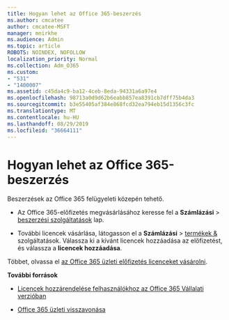 ```yaml
---
title: Hogyan lehet az Office 365-beszerzés
ms.author: cmcatee
author: cmcatee-MSFT
manager: mnirkhe
ms.audience: Admin
ms.topic: article
ROBOTS: NOINDEX, NOFOLLOW
localization_priority: Normal
ms.collection: Adm_O365
ms.custom:
- "531"
- "1400007"
ms.assetid: c45da4c9-ba12-4ceb-8eda-94331a6a97e4
ms.openlocfilehash: 98713a0d9d62b6eabb857ea8391cb7dff75b4da3
ms.sourcegitcommit: b3e55405af384e868fcd32ea794eb15d1356c3fc
ms.translationtype: MT
ms.contentlocale: hu-HU
ms.lasthandoff: 08/29/2019
ms.locfileid: "36664111"
---
```

# <a name="how-to-make-an-office-365-purchase"></a>Hogyan lehet az Office 365-beszerzés

Beszerzések az Office 365 felügyeleti közepén tehető.
  
- Az Office 365-előfizetés megvásárlásához keresse fel a **Számlázási** \> [beszerzési szolgáltatások](https://go.microsoft.com/fwlink/p/?linkid=868433) lap.

- További licencek vásárlása, látogasson el a **Számlázási** \> [termékek &](https://go.microsoft.com/fwlink/p/?linkid=842054) szolgáltatások. Válassza ki a kívánt licencek hozzáadása az előfizetést, és válassza a **licencek hozzáadása**.
  
Többet, olvassa el [az Office 365 üzleti előfizetés licenceket vásárolni](https://docs.microsoft.com/office365/admin/subscriptions-and-billing/buy-licenses).

**További források**
  
- [Licencek hozzárendelése felhasználókhoz az Office 365 Vállalati verzióban](https://docs.microsoft.com/office365/admin/subscriptions-and-billing/assign-licenses-to-users)

- [Office 365 üzleti visszavonása](https://docs.microsoft.com/office365/admin/subscriptions-and-billing/cancel-your-subscription)